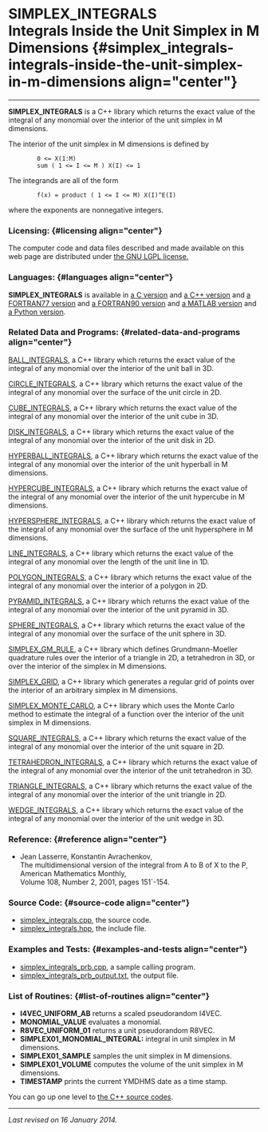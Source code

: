 SIMPLEX\_INTEGRALS\
Integrals Inside the Unit Simplex in M Dimensions {#simplex_integrals-integrals-inside-the-unit-simplex-in-m-dimensions align="center"}
=================================================

------------------------------------------------------------------------

**SIMPLEX\_INTEGRALS** is a C++ library which returns the exact value of
the integral of any monomial over the interior of the unit simplex in M
dimensions.

The interior of the unit simplex in M dimensions is defined by

            0 <= X(1:M)
            sum ( 1 <= I <= M ) X(I) <= 1
          

The integrands are all of the form

            f(x) = product ( 1 <= I <= M) X(I)^E(I)
          

where the exponents are nonnegative integers.

### Licensing: {#licensing align="center"}

The computer code and data files described and made available on this
web page are distributed under [the GNU LGPL
license.](../../txt/gnu_lgpl.txt)

### Languages: {#languages align="center"}

**SIMPLEX\_INTEGRALS** is available in [a C
version](../../c_src/simplex_integrals/simplex_integrals.md) and [a
C++ version](../../master/simplex_integrals/simplex_integrals.md) and
[a FORTRAN77
version](../../f77_src/simplex_integrals/simplex_integrals.md) and [a
FORTRAN90 version](../../f_src/simplex_integrals/simplex_integrals.md)
and [a MATLAB
version](../../m_src/simplex_integrals/simplex_integrals.md) and [a
Python version](../../py_src/simplex_integrals/simplex_integrals.md).

### Related Data and Programs: {#related-data-and-programs align="center"}

[BALL\_INTEGRALS](../../master/ball_integrals/ball_integrals.md), a
C++ library which returns the exact value of the integral of any
monomial over the interior of the unit ball in 3D.

[CIRCLE\_INTEGRALS](../../master/circle_integrals/circle_integrals.md),
a C++ library which returns the exact value of the integral of any
monomial over the surface of the unit circle in 2D.

[CUBE\_INTEGRALS](../../master/cube_integrals/cube_integrals.md), a
C++ library which returns the exact value of the integral of any
monomial over the interior of the unit cube in 3D.

[DISK\_INTEGRALS](../../master/disk_integrals/disk_integrals.md), a
C++ library which returns the exact value of the integral of any
monomial over the interior of the unit disk in 2D.

[HYPERBALL\_INTEGRALS](../../master/hyperball_integrals/hyperball_integrals.md),
a C++ library which returns the exact value of the integral of any
monomial over the interior of the unit hyperball in M dimensions.

[HYPERCUBE\_INTEGRALS](../../master/hypercube_integrals/hypercube_integrals.md),
a C++ library which returns the exact value of the integral of any
monomial over the interior of the unit hypercube in M dimensions.

[HYPERSPHERE\_INTEGRALS](../../master/hypersphere_integrals/hypersphere_integrals.md),
a C++ library which returns the exact value of the integral of any
monomial over the surface of the unit hypersphere in M dimensions.

[LINE\_INTEGRALS](../../master/line_integrals/line_integrals.md), a
C++ library which returns the exact value of the integral of any
monomial over the length of the unit line in 1D.

[POLYGON\_INTEGRALS](../../master/polygon_integrals/polygon_integrals.md),
a C++ library which returns the exact value of the integral of any
monomial over the interior of a polygon in 2D.

[PYRAMID\_INTEGRALS](../../master/pyramid_integrals/pyramid_integrals.md),
a C++ library which returns the exact value of the integral of any
monomial over the interior of the unit pyramid in 3D.

[SPHERE\_INTEGRALS](../../master/sphere_integrals/sphere_integrals.md),
a C++ library which returns the exact value of the integral of any
monomial over the surface of the unit sphere in 3D.

[SIMPLEX\_GM\_RULE](../../master/simplex_gm_rule/simplex_gm_rule.md),
a C++ library which defines Grundmann-Moeller quadrature rules over the
interior of a triangle in 2D, a tetrahedron in 3D, or over the interior
of the simplex in M dimensions.

[SIMPLEX\_GRID](../../master/simplex_grid/simplex_grid.md), a C++
library which generates a regular grid of points over the interior of an
arbitrary simplex in M dimensions.

[SIMPLEX\_MONTE\_CARLO](../../master/simplex_monte_carlo/simplex_monte_carlo.md),
a C++ library which uses the Monte Carlo method to estimate the integral
of a function over the interior of the unit simplex in M dimensions.

[SQUARE\_INTEGRALS](../../master/square_integrals/square_integrals.md),
a C++ library which returns the exact value of the integral of any
monomial over the interior of the unit square in 2D.

[TETRAHEDRON\_INTEGRALS](../../master/tetrahedron_integrals/tetrahedron_integrals.md),
a C++ library which returns the exact value of the integral of any
monomial over the interior of the unit tetrahedron in 3D.

[TRIANGLE\_INTEGRALS](../../master/triangle_integrals/triangle_integrals.md),
a C++ library which returns the exact value of the integral of any
monomial over the interior of the unit triangle in 2D.

[WEDGE\_INTEGRALS](../../master/wedge_integrals/wedge_integrals.md),
a C++ library which returns the exact value of the integral of any
monomial over the interior of the unit wedge in 3D.

### Reference: {#reference align="center"}

-   Jean Lasserre, Konstantin Avrachenkov,\
    The multidimensional version of the integral from A to B of X to the
    P,\
    American Mathematics Monthly,\
    Volume 108, Number 2, 2001, pages 151\`-154.

### Source Code: {#source-code align="center"}

-   [simplex\_integrals.cpp](simplex_integrals.cpp), the source code.
-   [simplex\_integrals.hpp](simplex_integrals.hpp), the include file.

### Examples and Tests: {#examples-and-tests align="center"}

-   [simplex\_integrals\_prb.cpp](simplex_integrals_prb.cpp), a sample
    calling program.
-   [simplex\_integrals\_prb\_output.txt](simplex_integrals_prb_output.txt),
    the output file.

### List of Routines: {#list-of-routines align="center"}

-   **I4VEC\_UNIFORM\_AB** returns a scaled pseudorandom I4VEC.
-   **MONOMIAL\_VALUE** evaluates a monomial.
-   **R8VEC\_UNIFORM\_01** returns a unit pseudorandom R8VEC.
-   **SIMPLEX01\_MONOMIAL\_INTEGRAL:** integral in unit simplex in M
    dimensions.
-   **SIMPLEX01\_SAMPLE** samples the unit simplex in M dimensions.
-   **SIMPLEX01\_VOLUME** computes the volume of the unit simplex in M
    dimensions.
-   **TIMESTAMP** prints the current YMDHMS date as a time stamp.

You can go up one level to [the C++ source codes](../cpp_src.md).

------------------------------------------------------------------------

*Last revised on 16 January 2014.*
